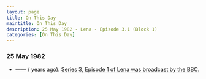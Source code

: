 ```yaml
---
layout: page
title: On This Day
maintitle: On This Day
description: 25 May 1982 - Lena - Episode 3.1 (Block 1)
categories: [On This Day]
---
```


### 25 May 1982
* —— (<span id="age"></span> years ago). [Series 3, Episode 1 of Lena was broadcast by the BBC.](/bbc%20one/lena%20-%20series%203/1982/05/25/lena.html)

<!-- Script for calculating number of years ago -->
<script>
var dob = '19820525';
var year = Number(dob.substr(0, 4));
var month = Number(dob.substr(4, 2)) - 1;
var day = Number(dob.substr(6, 2));
var today = new Date();
var age = today.getFullYear() - year;
if (today.getMonth() < month || (today.getMonth() == month && today.getDate() < day)) {
  age--;
}
document.getElementById("age").innerHTML=age;
</script>


